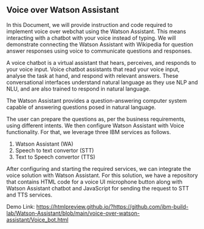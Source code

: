 <h2> Voice over Watson Assistant </h2>
In this Document, we will provide instruction and code required to implement voice over webchat using the Watson Assistant. This means interacting with a chatbot with your voice instead of typing. We will demonstrate connecting the Watson Assistant with Wikipedia for question answer responses using voice to communicate questions and responses.


A voice chatbot is a virtual assistant that hears, perceives, and responds to your voice input. Voice chatbot assistants that read your voice input, analyse the task at hand, and respond with relevant answers. These conversational interfaces understand natural language as they use NLP and NLU, and are also trained to respond in natural language.

The Watson Assistant provides a question-answering computer system capable of answering questions posed in natural language.  

The user can prepare the questions as, per the business requirements, using different intents. We then configure Watson Assistant with Voice functionality.  For that, we leverage three IBM services as follows. 

1.	Watson Assistant (WA)
2.	Speech to text convertor (STT)
3.	Text to Speech convertor (TTS)

After configuring and starting the required services, we can integrate the voice solution with Watson Assistant. For this solution, we have a repository that contains HTML code for a voice UI microphone button along with Watson Assistant chatbot and JavaScript for sending the request to STT and TTS services.


Demo Link: https://htmlpreview.github.io/?https://github.com/ibm-build-lab/Watson-Assistant/blob/main/voice-over-watson-assistant/Voice_bot.html

